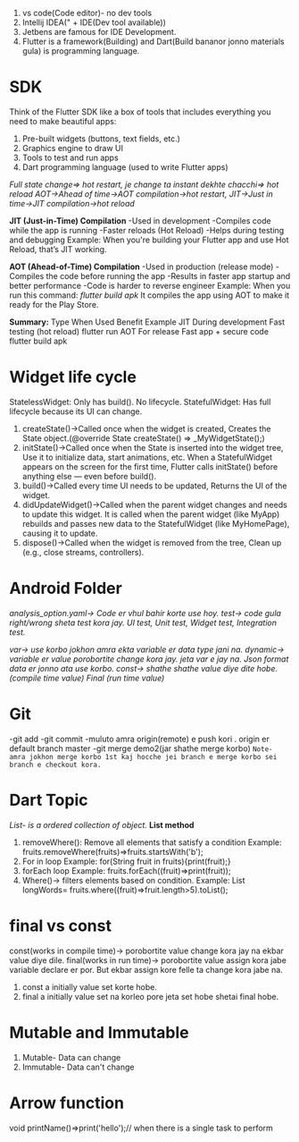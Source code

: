 1. vs code(Code editor)- no dev tools
2. Intellij IDEA(" + IDE(Dev tool available))
3. Jetbens are famous for IDE Development.
4. Flutter is a framework(Building) and Dart(Build bananor jonno materials gula) is programming language.

# SDK

Think of the Flutter SDK like a box of tools that includes everything you need to make beautiful apps:
1. Pre-built widgets (buttons, text fields, etc.)
2. Graphics engine to draw UI
3. Tools to test and run apps
4. Dart programming language (used to write Flutter apps)

_Full state change=> hot restart, je change ta instant dekhte chacchi=> hot reload_
_AOT->Ahead of time->AOT compilation->hot restart, JIT->Just in time->JIT compilation->hot reload_

**JIT (Just-in-Time) Compilation**
-Used in development
-Compiles code while the app is running
-Faster reloads (Hot Reload)
-Helps during testing and debugging
Example:
When you're building your Flutter app and use Hot Reload, that’s JIT working.

**AOT (Ahead-of-Time) Compilation**
-Used in production (release mode)
-Compiles the code before running the app
-Results in faster app startup and better performance
-Code is harder to reverse engineer
   Example:
   When you run this command:
   _flutter build apk_
It compiles the app using AOT to make it ready for the Play Store.

**Summary:**
   Type	 When Used	          Benefit	                         Example
   JIT	 During development	  Fast testing (hot reload)	         flutter run
   AOT	 For release	      Fast app + secure code	         flutter build apk

# Widget life cycle

   StatelessWidget: Only has build(). No lifecycle.
   StatefulWidget: Has full lifecycle because its UI can change.

1. createState()->Called once when the widget is created, Creates the State object.(@override State<MyWidget> createState() => _MyWidgetState();)
2. initState()->Called once when the State is inserted into the widget tree, Use it to initialize data, start animations, etc. When a StatefulWidget appears on the screen for the first time, Flutter calls initState() before anything else — even before build(). 
3. build()->Called every time UI needs to be updated, Returns the UI of the widget.
4. didUpdateWidget()->Called when the parent widget changes and needs to update this widget. It is called when the parent widget (like MyApp) rebuilds and passes new data to the StatefulWidget (like MyHomePage), causing it to update.
5. dispose()->Called when the widget is removed from the tree, Clean up (e.g., close streams, controllers). 
   
# Android Folder

_analysis_option.yaml-> Code er vhul bahir korte use hoy.
test-> code gula right/wrong sheta test kora jay. UI test, Unit test, Widget test, Integration test._

_var-> use korbo jokhon amra ekta variable er data type jani na._
_dynamic-> variable er value porobortite change kora jay. jeta var e jay na. Json format data er jonno ata use korbo._
_const-> shathe shathe value diye dite hobe.(compile time value)_
_Final (run time value)_

# Git

-git add
-git commit
-muluto amra origin(remote) e push kori . origin er default branch master
-git merge demo2(jar shathe merge korbo)
`Note- amra jokhon merge korbo 1st kaj hocche jei branch e merge korbo sei branch e checkout kora.`

# Dart Topic

_List- is a ordered collection of object._
**List method**
1. removeWhere(): Remove all elements that satisfy a condition
   Example: fruits.removeWhere(fruits)=>fruits.startsWith('b');
2. For in loop
   Example: for(String fruit in fruits){print(fruit);}
3. forEach loop
   Example: fruits.forEach((fruit)=>print(fruit));
4. Where()-> filters elements based on condition.
   Example: List<String> longWords= fruits.where((fruit)=>fruit.length>5).toList();

# final vs const

const(works in compile time)-> porobortite value change kora jay na ekbar value diye dile.
final(works in run time)-> porobortite value assign kora jabe variable declare er por. But ekbar assign kore felle ta change kora jabe na.
1. const a initially value set korte hobe.
2. final a initially value set na korleo pore jeta set hobe shetai final hobe.

# Mutable and Immutable

1. Mutable- Data can change
2. Immutable- Data can't change

# Arrow function

void printName()=>print('hello');// when there is a single task to perform





